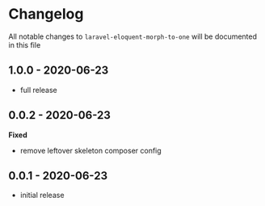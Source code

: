 # Changelog

All notable changes to `laravel-eloquent-morph-to-one` will be documented in this file

## 1.0.0 - 2020-06-23

- full release

## 0.0.2 - 2020-06-23

**Fixed**
- remove leftover skeleton composer config

## 0.0.1 - 2020-06-23

- initial release

